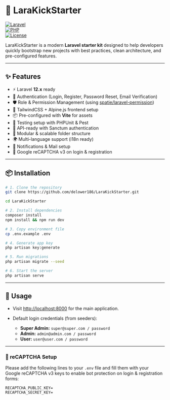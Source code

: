 # 🚀 LaraKickStarter  

[![Laravel](https://img.shields.io/badge/Laravel-11.x-FF2D20?logo=laravel)](https://laravel.com/)  
[![PHP](https://img.shields.io/badge/PHP-8.2-777BB4?logo=php)](https://www.php.net/)  
[![License](https://img.shields.io/badge/License-MIT-green.svg)](LICENSE)  

LaraKickStarter is a modern **Laravel starter kit** designed to help developers quickly bootstrap new projects with best practices, clean architecture, and pre-configured features.  

---

## ✨ Features

- ⚡️ Laravel **12.x** ready  
- 🔑 Authentication (Login, Register, Password Reset, Email Verification)  
- 🛡️ Role & Permission Management (using [spatie/laravel-permission](https://github.com/spatie/laravel-permission))  
- 🎨 TailwindCSS + Alpine.js frontend setup  
- 📦 Pre-configured with **Vite** for assets  
- 🧪 Testing setup with PHPUnit & Pest  
- 🔐 API-ready with Sanctum authentication  
- 📂 Modular & scalable folder structure  
- 🌍 Multi-language support (i18n ready)  
- 📨 Notifications & Mail setup
- 🤖 Google reCAPTCHA v3 on login & registration  

---

## 📦 Installation

```bash
# 1. Clone the repository
git clone https://github.com/delower186/LaraKickStarter.git

cd LaraKickStarter

# 2. Install dependencies
composer install
npm install && npm run dev

# 3. Copy environment file
cp .env.example .env

# 4. Generate app key
php artisan key:generate

# 5. Run migrations
php artisan migrate --seed

# 6. Start the server
php artisan serve
```
---

## 📖 Usage

- Visit [http://localhost:8000](http://localhost:8000) for the main application.  

- Default login credentials (from seeders):
  - **Super Admin:** `super@super.com / password`  
  - **Admin:** `admin@admin.com / password`  
  - **User:** `user@user.com / password`

---

### 🔐 reCAPTCHA Setup  

Please add the following lines to your `.env` file and fill them with your Google reCAPTCHA v3 keys to enable bot protection on login & registration forms:

```dotenv
RECAPTCHA_PUBLIC_KEY=
RECAPTCHA_SECRET_KEY=
```
